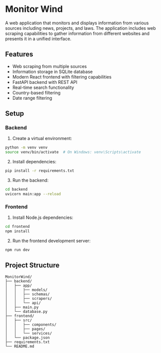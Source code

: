 # Monitor Wind

A web application that monitors and displays information from various sources including news, projects, and laws. The application includes web scraping capabilities to gather information from different websites and presents it in a unified interface.

## Features

- Web scraping from multiple sources
- Information storage in SQLite database
- Modern React frontend with filtering capabilities
- FastAPI backend with REST API
- Real-time search functionality
- Country-based filtering
- Date range filtering

## Setup

### Backend

1. Create a virtual environment:
```bash
python -m venv venv
source venv/bin/activate  # On Windows: venv\Scripts\activate
```

2. Install dependencies:
```bash
pip install -r requirements.txt
```

3. Run the backend:
```bash
cd backend
uvicorn main:app --reload
```

### Frontend

1. Install Node.js dependencies:
```bash
cd frontend
npm install
```

2. Run the frontend development server:
```bash
npm run dev
```

## Project Structure

```
MonitorWind/
├── backend/
│   ├── app/
│   │   ├── models/
│   │   ├── schemas/
│   │   ├── scrapers/
│   │   └── api/
│   ├── main.py
│   └── database.py
├── frontend/
│   ├── src/
│   │   ├── components/
│   │   ├── pages/
│   │   └── services/
│   └── package.json
├── requirements.txt
└── README.md
```
